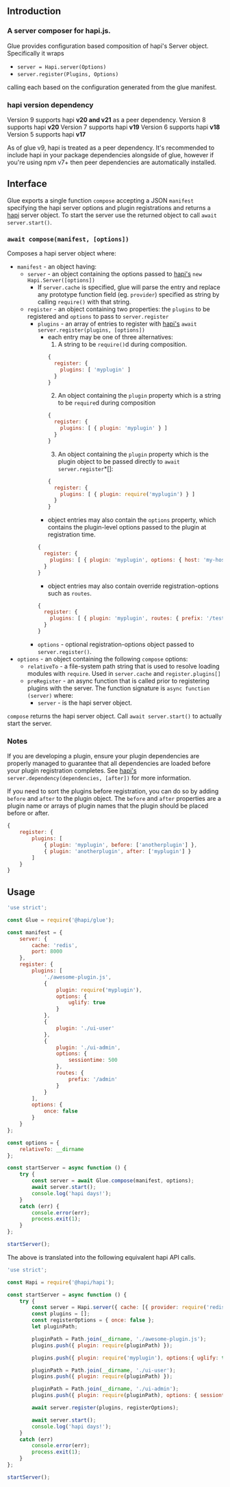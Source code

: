 
## Introduction

### A server composer for hapi.js.

Glue provides configuration based composition of hapi's Server object. Specifically it wraps

 * `server = Hapi.server(Options)`
 * `server.register(Plugins, Options)`

calling each based on the configuration generated from the glue manifest.

### hapi version dependency

Version 9 supports hapi **v20 and v21** as a peer dependency.
Version 8 supports hapi **v20**
Version 7 supports hapi **v19**
Version 6 supports hapi **v18**
Version 5 supports hapi **v17**

As of glue v9, hapi is treated as a peer dependency.  It's recommended to include hapi in your package dependencies alongside of glue, however if you're using npm v7+ then peer dependencies are automatically installed.

## Interface

Glue exports a single function `compose` accepting a JSON `manifest` specifying the hapi server options and plugin registrations and returns a [hapi](https://hapi.dev/api) server object.
To start the server use the returned object to call `await server.start()`.

### `await compose(manifest, [options])`

Composes a hapi server object where:
+ `manifest` - an object having:
  * `server` - an object containing the options passed to [hapi's](https://hapijs.com/api) `new Hapi.Server([options])`
    + If `server.cache` is specified, glue will parse the entry and replace any prototype function field (eg. `provider`) specified as string by calling `require()` with that string.
  * `register` - an object containing two properties: the `plugins` to be registered and `options` to pass to `server.register`
    + `plugins` - an array of entries to register with [hapi's](https://hapijs.com/api) `await server.register(plugins, [options])`
      * each entry may be one of three alternatives:
        1. A string to be `require()`d during composition.
        ```js
        {
          register: {
            plugins: [ 'myplugin' ]
          }
        }
        ```
        2. An object containing the `plugin` property which is a string to be `require`d during composition
        ```js
        {
          register: {
            plugins: [ { plugin: 'myplugin' } ]
          }
        }
        ```
        3. An object containing the `plugin` property which is the plugin object to be passed directly to `await server.register`*[]:
        ```js
        {
          register: {
            plugins: [ { plugin: require('myplugin') } ]
          }
        }
        ```
      * object entries may also contain the `options` property, which contains the plugin-level options passed to the plugin at registration time.
      ```js
      {
        register: {
          plugins: [ { plugin: 'myplugin', options: { host: 'my-host.com' } } ]
        }
      }
      ```
      * object entries may also contain override registration-options such as `routes`.
      ```js
      {
        register: {
          plugins: [ { plugin: 'myplugin', routes: { prefix: '/test/' } } ]
        }
      }
      ```
    + `options` - optional registration-options object passed to `server.register()`.
+ `options` - an object containing the following `compose` options:
  * `relativeTo` - a file-system path string that is used to resolve loading modules with `require`.  Used in `server.cache` and `register.plugins[]`
  * `preRegister` - an async function that is called prior to registering plugins with the server. The function signature is `async function (server)` where:
    + `server` - is the hapi server object.

`compose` returns the hapi server object. Call `await server.start()` to actually start the server.

### Notes

If you are developing a plugin, ensure your plugin dependencies are properly managed to guarantee that all dependencies are loaded before your plugin registration completes.  See [hapi's](https://hapi.dev/api) `server.dependency(dependencies, [after])` for more information.

If you need to sort the plugins before registration, you can do so by adding `before` and `after` to the plugin object.  The `before` and `after` properties are a plugin name or arrays of plugin names that the plugin should be placed before or after.

```js
{
    register: {
        plugins: [
            { plugin: 'myplugin', before: ['anotherplugin'] },
            { plugin: 'anotherplugin', after: ['myplugin'] }
        ]
    }
}
```

## Usage

```javascript
'use strict';

const Glue = require('@hapi/glue');

const manifest = {
    server: {
        cache: 'redis',
        port: 8000
    },
    register: {
        plugins: [
            './awesome-plugin.js',
            {
                plugin: require('myplugin'),
                options: {
                    uglify: true
                }
            },
            {
                plugin: './ui-user'
            },
            {
                plugin: './ui-admin',
                options: {
                    sessiontime: 500
                },
                routes: {
                    prefix: '/admin'
                }
            }
        ],
        options: {
            once: false
        }
    }
};

const options = {
    relativeTo: __dirname
};

const startServer = async function () {
    try {
        const server = await Glue.compose(manifest, options);
        await server.start();
        console.log('hapi days!');
    }
    catch (err) {
        console.error(err);
        process.exit(1);
    }
};

startServer();
```

The above is translated into the following equivalent hapi API calls.

```javascript
'use strict';

const Hapi = require('@hapi/hapi');

const startServer = async function () {
    try {
        const server = Hapi.server({ cache: [{ provider: require('redis') }], port: 8000 });
        const plugins = [];
        const registerOptions = { once: false };
        let pluginPath;

        pluginPath = Path.join(__dirname, './awesome-plugin.js');
        plugins.push({ plugin: require(pluginPath) });

        plugins.push({ plugin: require('myplugin'), options:{ uglify: true } });

        pluginPath = Path.join(__dirname, './ui-user');
        plugins.push({ plugin: require(pluginPath) });

        pluginPath = Path.join(__dirname, './ui-admin');
        plugins.push({ plugin: require(pluginPath), options: { sessiontime: 500 }, routes: { prefix: '/admin' } });

        await server.register(plugins, registerOptions);

        await server.start();
        console.log('hapi days!');
    }
    catch (err)
        console.error(err);
        process.exit(1);
    }
};

startServer();
```
